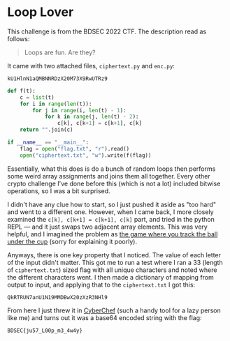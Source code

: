 # Loop Lover

This challenge is from the BDSEC 2022 CTF. The description read as follows:

> Loops are fun. Are they?

It came with two attached files, `ciphertext.py` and `enc.py`:
```
kU1HlnN1aQMBNNRDzX20M73X9RwUTRz9
```
```python
def f(t):
    c = list(t)
    for i in range(len(t)):
        for j in range(i, len(t) - 1):
            for k in range(j, len(t) - 2):
                c[k], c[k+1] = c[k+1], c[k]
    return "".join(c)

if __name__ == "__main__":
    flag = open("flag.txt", "r").read()
    open("ciphertext.txt", "w").write(f(flag))
```
Essentially, what this does is do a bunch of random loops then performs some weird array assignments and joins them all together. Every other crypto challenge I've done before this (which is not a lot) included bitwise operations, so I was a bit surprised.

I didn't have any clue how to start, so I just pushed it aside as "too hard" and went to a different one. However, when I came back, I more closely examined the `c[k], c[k+1] = c[k+1], c[k]` part, and tried in the python REPL — and it just swaps two adjacent array elements. This was very helpful, and I imagined the problem as [the game where you track the ball under the cup](https://youtu.be/9bto_3Z1dqc) (sorry for explaining it poorly).

Anyways, there is one key property that I noticed. The value of each letter of the input didn't matter. This got me to run a test where I ran a 33 (length of `ciphertext.txt`) sized flag with all unique characters and noted where the different characters went. I then made a dictionary of mapping from output to input, and applying that to the `ciphertext.txt` I got this:
```
QkRTRUN7anU1N19MMDBwX20zXzR3NHl9
```
From here I just threw it in [CyberChef](https://gchq.github.io/CyberChef/) (such a handy tool for a lazy person like me) and turns out it was a base64 encoded string with the flag:
```
BDSEC{ju57_L00p_m3_4w4y}
```

